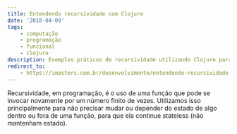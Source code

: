 ```yaml
---
title: Entendendo recursividade com Clojure
date: '2018-04-09'
tags:
    - computação
    - programação
    - funcional
    - clojure
description: Exemplos práticos de recursividade utilizando Clojure para entendermos o assunto de uma vez por todas
redirect_to:
    - https://imasters.com.br/desenvolvimento/entendendo-recursividade-com-clojure/
---
```

Recursividade, em programação, é o uso de uma função que pode se invocar novamente por um número finito de vezes. Utilizamos isso principalmente para não precisar mudar ou depender do estado de algo dentro ou fora de uma função, para que ela continue stateless (não mantenham estado).

